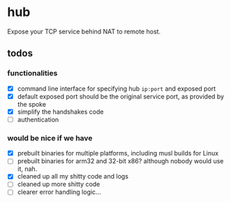 # hub

Expose your TCP service behind NAT to remote host.

## todos

### functionalities

- [x] command line interface for specifying hub `ip:port` and exposed port
- [x] default exposed port should be the original service port, as provided by the spoke
- [x] simplify the handshakes code
- [ ] authentication

### would be nice if we have

- [x] prebuilt binaries for multiple platforms, including musl builds for Linux
- [ ] prebuilt binaries for arm32 and 32-bit x86? although nobody would use it, nah.
- [x] cleaned up all my shitty code and logs
- [ ] cleaned up more shitty code
- [ ] clearer error handling logic...
